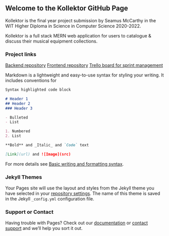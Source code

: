 ## Welcome to the Kollektor GitHub Page

Kollektor is the final year project submission by Seamus McCarthy in the WIT Higher Diploma in Science in Computer Science 2020-2022.

Kollektor is a full stack MERN web application for users to catalogue & discuss their musical equipment collections.

### Project links

[Backend repository](https://github.com/SeamusMcCarthy/Kollektor-backend)
[Frontend repository](https://github.com/SeamusMcCarthy/Kollektor-frontend)
[Trello board for sprint management](https://trello.com/b/692Rurvy/agile-sprint-board)

Markdown is a lightweight and easy-to-use syntax for styling your writing. It includes conventions for

```markdown
Syntax highlighted code block

# Header 1
## Header 2
### Header 3

- Bulleted
- List

1. Numbered
2. List

**Bold** and _Italic_ and `Code` text

[Link](url) and ![Image](src)
```

For more details see [Basic writing and formatting syntax](https://docs.github.com/en/github/writing-on-github/getting-started-with-writing-and-formatting-on-github/basic-writing-and-formatting-syntax).

### Jekyll Themes

Your Pages site will use the layout and styles from the Jekyll theme you have selected in your [repository settings](https://github.com/SeamusMcCarthy/kollektor/settings/pages). The name of this theme is saved in the Jekyll `_config.yml` configuration file.

### Support or Contact

Having trouble with Pages? Check out our [documentation](https://docs.github.com/categories/github-pages-basics/) or [contact support](https://support.github.com/contact) and we’ll help you sort it out.
